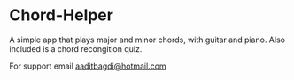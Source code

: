 # Chord-Helper

A simple app that plays major and minor chords, with guitar and piano. Also included is a chord recongition quiz.

For support email aaditbagdi@hotmail.com
